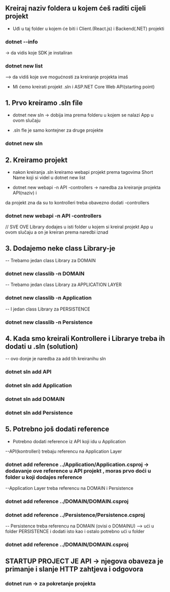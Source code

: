 ## Kreiraj naziv foldera u kojem ćeš raditi cijeli projekt

- Uđi u taj folder u kojem će biti i Client.(React.js) i Backend(.NET) projekti 

### dotnet --info 
-> da vidis koje SDK je instaliran

### dotnet new list 
--> da vidiš koje sve mogućnosti za kreiranje projekta imaš

- Mi ćemo kreirati projekt .sln i ASP.NET Core Web API(starting point)

## 1. Prvo kreiramo .sln file  
- dotnet new sln -> dobija ima prema folderu u kojem se nalazi App u ovom slučaju

- .sln fle je samo kontejner za druge projekte

### dotnet new sln 

## 2. Kreiramo projekt 

- nakon kreiranja .sln kreiramo webapi projekt prema tagovima Short Name koji si videl u dotnet new list

 - dotnet new webapi -n API -controllers -> naredba za kreiranje projekta API(naziv) i 
 
 da projekt zna da su to kontrolleri treba obavezno dodati -controllers

 ### dotnet new webapi -n API -controllers 

// SVE OVE Library dodajes u isti folder u kojem si kreiral projekt App u ovom slučaju a on je kreiran prema naredbi iznad 


 ## 3. Dodajemo neke class Library-je

 -- Trebamo jedan class Library za DOMAIN 
 
 ### dotnet new classlib -n DOMAIN

 -- Trebamo jedan class Library za APPLICATION LAYER

 ### dotnet new classlib -n Application

-- I jedan class Library za PERSISTENCE

 ### dotnet new classlib -n Persistence


## 4. Kada smo kreirali Kontrollere i Librarye treba ih dodati u .sln (solution)
-- ovo donje je naredba za add tih kreiranihu sln

### dotnet sln add API

### dotnet sln add Application

### dotnet sln add DOMAIN

### dotnet sln add Persistence


## 5. Potrebno još dodati reference 

- Potrebno dodati reference iz API koji idu  u Application 

--API(kontrolleri) trebaju referencu na Application Layer

### dotnet add reference ../Application/Application.csproj -> dodavanje ove reference u API projekt , moras prvo doći u folder u koji dodajes reference

--Application Layer treba referencu na DOMAIN i Persistence

### dotnet add reference ../DOMAIN/DOMAIN.csproj
### dotnet add reference ../Persistence/Persistence.csproj


-- Persistence treba referencu na DOMAIN (ovisi o DOMAINU) --> ući u folder PERSISTENCE i dodati isto kao i ostalo potrebno ući u folder

### dotnet add reference ../DOMAIN/DOMAIN.csproj


## STARTUP PROJECT JE API -> njegova obaveza je primanje i slanje HTTP zahtjeva i odgovora

### dotnet run -> za pokretanje projekta 
















